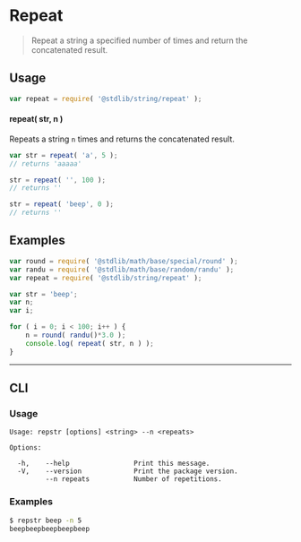 # Repeat

> Repeat a string a specified number of times and return the concatenated result.


<section class="usage">

## Usage

``` javascript
var repeat = require( '@stdlib/string/repeat' );
```

#### repeat( str, n )

Repeats a string `n` times and returns the concatenated result.

``` javascript
var str = repeat( 'a', 5 );
// returns 'aaaaa'

str = repeat( '', 100 );
// returns ''

str = repeat( 'beep', 0 );
// returns ''
```

</section>

<!-- /.usage -->


<section class="examples">

## Examples

``` javascript
var round = require( '@stdlib/math/base/special/round' );
var randu = require( '@stdlib/math/base/random/randu' );
var repeat = require( '@stdlib/string/repeat' );

var str = 'beep';
var n;
var i;

for ( i = 0; i < 100; i++ ) {
    n = round( randu()*3.0 );
    console.log( repeat( str, n ) );
}
```

</section>

<!-- /.examples -->


---

<section class="cli">

## CLI


<section class="usage">

### Usage

``` text
Usage: repstr [options] <string> --n <repeats>

Options:

  -h,    --help                Print this message.
  -V,    --version             Print the package version.
         --n repeats           Number of repetitions.
```

</section>

<!-- /.usage -->


<section class="examples">

### Examples

``` bash
$ repstr beep -n 5
beepbeepbeepbeepbeep
```

</section>

<!-- /.examples -->

</section>

<!-- /.cli -->


<section class="links">

</section>

<!-- /.links -->
